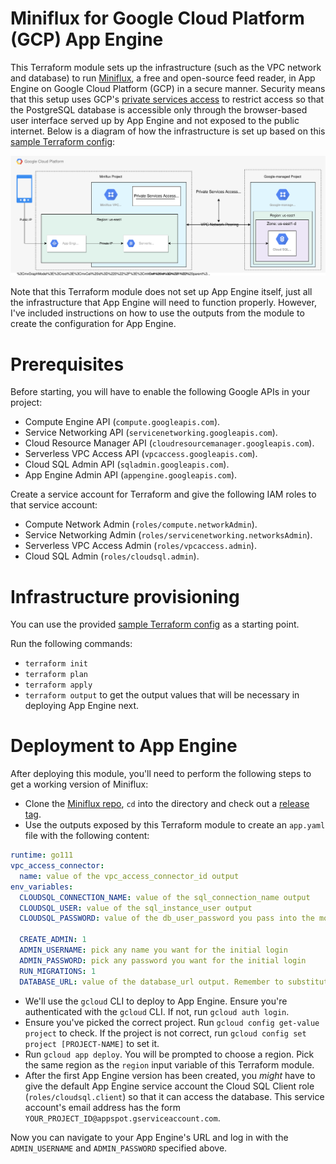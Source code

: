 # Miniflux for Google Cloud Platform (GCP) App Engine

This Terraform module sets up the infrastructure (such as the VPC network and database) to run [Miniflux](https://miniflux.app/), a free and open-source feed reader, in App Engine on Google Cloud Platform (GCP) in a secure manner.
Security means that this setup uses GCP's [private services access](https://cloud.google.com/sql/docs/postgres/private-ip) to restrict access so that the PostgreSQL database is accessible only through the browser-based user interface served up by App Engine and not exposed to the public internet.
Below is a diagram of how the infrastructure is set up based on this [sample Terraform config](https://github.com/huy-nguyen/terraform-google-miniflux/blob/master/examples/minimal.tf):

![Cloud infrastructure diagram](diagram.svg)

Note that this Terraform module does not set up App Engine itself, just all the infrastructure that App Engine will need to function properly.
However, I've included instructions on how to use the outputs from the module to create the configuration for App Engine.

# Prerequisites

Before starting, you will have to enable the following Google APIs in your project:

- Compute Engine API (`compute.googleapis.com`).
- Service Networking API (`servicenetworking.googleapis.com`).
- Cloud Resource Manager API (`cloudresourcemanager.googleapis.com`).
- Serverless VPC Access API (`vpcaccess.googleapis.com`).
- Cloud SQL Admin API (`sqladmin.googleapis.com`).
- App Engine Admin API (`appengine.googleapis.com`).

Create a service account for Terraform and give the following IAM roles to that service account:

- Compute Network Admin (`roles/compute.networkAdmin`).
- Service Networking Admin (`roles/servicenetworking.networksAdmin`).
- Serverless VPC Access Admin (`roles/vpcaccess.admin`).
- Cloud SQL Admin (`roles/cloudsql.admin`).

# Infrastructure provisioning

You can use the provided [sample Terraform config](https://github.com/huy-nguyen/terraform-google-miniflux/blob/master/examples/basic/) as a starting point.

Run the following commands:

- `terraform init`
- `terraform plan`
- `terraform apply`
- `terraform output` to get the output values that will be necessary in deploying App Engine next.

# Deployment to App Engine

After deploying this module, you'll need to perform the following steps to get a working version of Miniflux:

- Clone the [Miniflux repo](https://github.com/miniflux/v2), `cd` into the directory and check out a [release tag](https://github.com/miniflux/v2/tags).
- Use the outputs exposed by this Terraform module to create an `app.yaml` file with the following content:

```yaml
runtime: go111
vpc_access_connector:
  name: value of the vpc_access_connector_id output
env_variables:
  CLOUDSQL_CONNECTION_NAME: value of the sql_connection_name output
  CLOUDSQL_USER: value of the sql_instance_user output
  CLOUDSQL_PASSWORD: value of the db_user_password you pass into the module

  CREATE_ADMIN: 1
  ADMIN_USERNAME: pick any name you want for the initial login
  ADMIN_PASSWORD: pick any password you want for the initial login
  RUN_MIGRATIONS: 1
  DATABASE_URL: value of the database_url output. Remember to substitute the placeholder password with the real password i.e. the Terraform input variable "db_user_password"
```

- We'll use the `gcloud` CLI to deploy to App Engine.
  Ensure you're authenticated with the `gcloud` CLI.
  If not, run `gcloud auth login`.
- Ensure you've picked the correct project.
  Run `gcloud config get-value project` to check.
  If the project is not correct, run `gcloud config set project [PROJECT-NAME]` to set it.
- Run `gcloud app deploy`.
  You will be prompted to choose a region.
  Pick the same region as the `region` input variable of this Terraform module.
- After the first App Engine version has been created, you _might_ have to give the default App Engine service account the Cloud SQL Client role (`roles/cloudsql.client`) so that it can access the database.
  This service account's email address has the form `YOUR_PROJECT_ID@appspot.gserviceaccount.com`.

Now you can navigate to your App Engine's URL and log in with the `ADMIN_USERNAME` and `ADMIN_PASSWORD` specified above.
